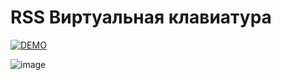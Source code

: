 # RSS Виртуальная клавиатура


[![DEMO](https://img.shields.io/badge/-DEMO-maroon?style=for-the-badge)](https://tsakunova.github.io/virtual-keyboard/)


![image](https://user-images.githubusercontent.com/55032592/97805889-c6f4ae00-1c69-11eb-9d89-40c2000f6a6a.png)


